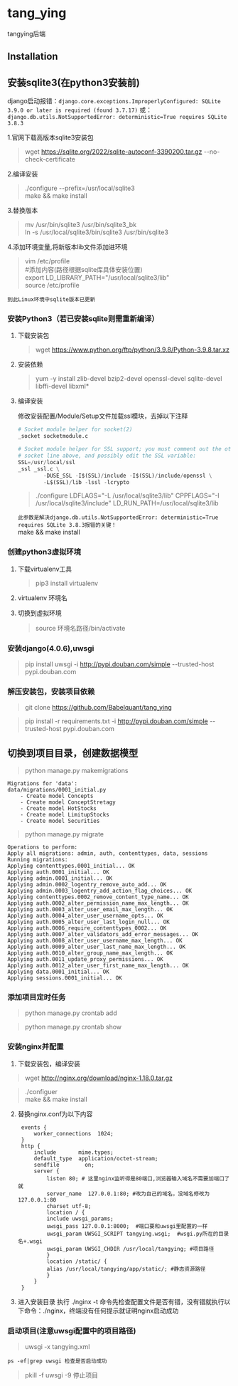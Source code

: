 # tang_ying
tangying后端


## Installation

## 安装sqlite3(在python3安装前)
django启动报错：`django.core.exceptions.ImproperlyConfigured: SQLite 3.9.0 or later is required (found 3.7.17)`
或：`django.db.utils.NotSupportedError: deterministic=True requires SQLite 3.8.3`

1.官网下载高版本sqlite3安装包
>wget https://sqlite.org/2022/sqlite-autoconf-3390200.tar.gz --no-check-certificate

2.编译安装

> ./configure --prefix=/usr/local/sqlite3 <br>
make && make install 

3.替换版本

>mv /usr/bin/sqlite3 /usr/bin/sqlite3_bk<br>
ln -s /usr/local/sqlite3/bin/sqlite3 /usr/bin/sqlite3

4.添加环境变量,将新版本lib文件添加进环境

> vim /etc/profile<br>
#添加内容(路径根据sqlite库具体安装位置)<br>
export LD_LIBRARY_PATH="/usr/local/sqlite3/lib" <br>
source /etc/profile

`到此Linux环境中sqlite版本已更新`

### 安装Python3（若已安装sqlite则需重新编译）

1. 下载安装包
    > wget https://www.python.org/ftp/python/3.9.8/Python-3.9.8.tar.xz

2. 安装依赖
    >yum -y install zlib-devel bzip2-devel openssl-devel sqlite-devel libffi-devel libxml*

3. 编译安装

    修改安装配置/Module/Setup文件加载ssl模块，去掉以下注释
    ```python
    # Socket module helper for socket(2)
    _socket socketmodule.c

    # Socket module helper for SSL support; you must comment out the other
    # socket line above, and possibly edit the SSL variable:
    SSL=/usr/local/ssl
    _ssl _ssl.c \
            -DUSE_SSL -I$(SSL)/include -I$(SSL)/include/openssl \
            -L$(SSL)/lib -lssl -lcrypto
    ```
    >./configure LDFLAGS="-L /usr/local/sqlite3/lib" CPPFLAGS="-I /usr/local/sqlite3/include" LD_RUN_PATH=/usr/local/sqlite3/lib 
    
    `此参数是解决django.db.utils.NotSupportedError: deterministic=True requires SQLite 3.8.3报错的关键！`<br>
    make && make install

### 创建python3虚拟环境

1. 下载virtualenv工具
    >pip3 install virtualenv

2. virtualenv 环境名

3. 切换到虚拟环境
    >source 环境名路径/bin/activate

### 安装django(4.0.6),uwsgi

>pip install uwsgi -i http://pypi.douban.com/simple --trusted-host pypi.douban.com

### 解压安装包，安装项目依赖
>git clone https://github.com/Babelquant/tang_ying

>pip install -r requirements.txt -i http://pypi.douban.com/simple --trusted-host pypi.douban.com

## 切换到项目目录，创建数据模型
>python manage.py makemigrations

    Migrations for 'data':
    data/migrations/0001_initial.py
        - Create model Concepts
        - Create model ConceptStretagy
        - Create model HotStocks
        - Create model LimitupStocks
        - Create model Securities

>python manage.py migrate

    Operations to perform:
    Apply all migrations: admin, auth, contenttypes, data, sessions
    Running migrations:
    Applying contenttypes.0001_initial... OK
    Applying auth.0001_initial... OK
    Applying admin.0001_initial... OK
    Applying admin.0002_logentry_remove_auto_add... OK
    Applying admin.0003_logentry_add_action_flag_choices... OK
    Applying contenttypes.0002_remove_content_type_name... OK
    Applying auth.0002_alter_permission_name_max_length... OK
    Applying auth.0003_alter_user_email_max_length... OK
    Applying auth.0004_alter_user_username_opts... OK
    Applying auth.0005_alter_user_last_login_null... OK
    Applying auth.0006_require_contenttypes_0002... OK
    Applying auth.0007_alter_validators_add_error_messages... OK
    Applying auth.0008_alter_user_username_max_length... OK
    Applying auth.0009_alter_user_last_name_max_length... OK
    Applying auth.0010_alter_group_name_max_length... OK
    Applying auth.0011_update_proxy_permissions... OK
    Applying auth.0012_alter_user_first_name_max_length... OK
    Applying data.0001_initial... OK
    Applying sessions.0001_initial... OK

### 添加项目定时任务
> python manage.py crontab add

> python manage.py crontab show

### 安装nginx并配置
1. 下载安装包，编译安装

>wget http://nginx.org/download/nginx-1.18.0.tar.gz

>./configuer<br>
make && make install

2. 替换nginx.conf为以下内容

        events {
            worker_connections  1024;
        }
        http {
            include       mime.types;
            default_type  application/octet-stream;
            sendfile        on;
            server {
                listen 80; # 这里nginx监听得是80端口,浏览器输入域名不需要加端口了就
                server_name  127.0.0.1:80; #改为自己的域名，没域名修改为127.0.0.1:80
                charset utf-8;
                location / {
                include uwsgi_params;
                uwsgi_pass 127.0.0.1:8000;  #端口要和uwsgi里配置的一样
                uwsgi_param UWSGI_SCRIPT tangying.wsgi;  #wsgi.py所在的目录名+.wsgi
                uwsgi_param UWSGI_CHDIR /usr/local/tangying; #项目路径
                }
                location /static/ {
                alias /usr/local/tangying/app/static/; #静态资源路径
                }
            }
        }

3. 进入安装目录 执行 ./nginx -t 命令先检查配置文件是否有错，没有错就执行以下命令：./nginx，终端没有任何提示就证明nginx启动成功

### 启动项目(注意uwsgi配置中的项目路径)
>uwsgi -x tangying.xml 

    ps -ef|grep uwsgi 检查是否启动成功

>pkill -f uwsgi -9  停止项目